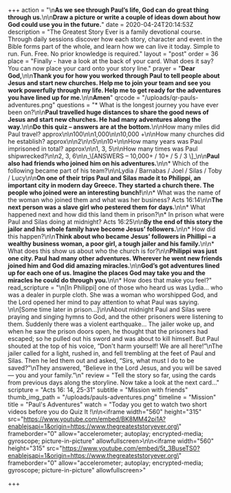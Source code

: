 +++
action = "\n**As we see through Paul’s life, God can do great thing through us.**\n\n**Draw a picture or write a couple of ideas down about how God could use you in the future.**"
date = 2020-04-24T20:14:53Z
description = "The Greatest Story Ever is a family devotional course.  Through daily sessions discover how each story, character and event in the Bible forms part of the whole, and learn how we can live it today. Simple to run. Fun. Free. No prior knowledge is required."
layout = "post"
order = 36
place = "Finally - have a look at the back of your card. What does it say? You can now place your card onto your story line."
prayer = "**Dear God,**\n\n**Thank you for how you worked through Paul to tell people about Jesus and start new churches. Help me to join your team and see you work powerfully through my life. Help me to get ready for the adventures you have lined up for me.**\n\n**Amen**"
qrcode = "/uploads/qr-pauls-adventures.png"
questions = "* What is the longest journey you have ever been on?\n\n**Paul travelled huge distances to share the good news of Jesus and start new churches. He had many adventures along the way.**\n\n**Do this quiz – answers are at the bottom.**\n\nHow many miles did Paul travel? approx\n\n100\n\n1,000\n\n10,000 +\n\nHow many churches did he establish? approx\n\n2\n\n5\n\n10+\n\nHow many years was Paul imprisoned in total? approx\n\n1, 3, 5\n\nHow many times was Paul shipwrecked?\n\n2, 3, 6\n\n_\\[ANSWERS – 10,000+ / 10+ / 5 / 3 \\]_\n\n**Paul also had friends who joined him on his adventures.**\n\n* Which of the following became part of his team?\n\nLydia / Barnabas / Joel / Silas / Toby / Lucy\n\n**On one of their trips Paul and Silas made it to Philippi, an important city in modern day Greece. They started a church there. The people who joined were an interesting bunch!**\n\n* What was the name of the woman who joined them and what was her business? Acts 16:14\n\n**The next person was a slave girl who pestered them for days.**\n\n* What happened next and how did this land them in prison?\n* In prison what were Paul and Silas doing at midnight? Acts 16:25\n\n**By the end of this story the jailor and his whole family have become Jesus’ followers.**\n\n* How did this happen?\n\n**Think about who became Jesus’ followers in Phillipi – a wealthy business woman, a poor girl, a tough jailer and his family.**\n\n* What does this show us about who the church is for?\n\n**Philippi was just one city. Paul had many other adventures. Wherever he went new friends joined him and God did amazing miracles.**\n\n**God’s got adventures lined up for each one of us. Imagine the places God may take you and the miracles he could do through you.**\n\n* How does that make you feel?"
read_scripture = "\n[In Philippi] one of those who heard us was Lydia… who was a dealer in purple cloth. She was a woman who worshipped God, and the Lord opened her mind to pay attention to what Paul was saying. \n\n[Some time later in prison…]\n\nAbout midnight Paul and Silas were praying and singing hymns to God, and the other prisoners were listening to them. Suddenly there was a violent earthquake… The jailer woke up, and when he saw the prison doors open, he thought that the prisoners had escaped; so he pulled out his sword and was about to kill himself. But Paul shouted at the top of his voice, “Don't harm yourself! We are all here!”\nThe jailer called for a light, rushed in, and fell trembling at the feet of Paul and Silas. Then he led them out and asked, “Sirs, what must I do to be saved?”\nThey answered, “Believe in the Lord Jesus, and you will be saved — you and your family.”\n"
review = "Tell the story so far, using the cards from previous days along the storyline.  Now take a look at the next card…"
scripture = "Acts 16: 14, 25-31"
subtitle = "Mission with friends"
thumb_img_path = "/uploads/pauls-adventures.png"
timeline = "Mission"
title = "Paul's Adventures"
watch = "Today you get to watch two short videos before you do Quiz It !\n\n<iframe width=\"560\" height=\"315\" src=\"https://www.youtube.com/embed/BK8MM42pi1A?enablejsapi=1&origin=https://www.thegreateststoryever.org\" frameborder=\"0\" allow=\"accelerometer; autoplay; encrypted-media; gyroscope; picture-in-picture\" allowfullscreen></iframe>\n\n<iframe width=\"560\" height=\"315\" src=\"https://www.youtube.com/embed/5t_3BuseTS0?enablejsapi=1&origin=https://www.thegreateststoryever.org\" frameborder=\"0\" allow=\"accelerometer; autoplay; encrypted-media; gyroscope; picture-in-picture\" allowfullscreen></iframe>"

+++
